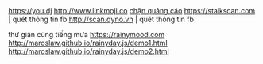 |   |   |
|---|---|
https://you.dj
http://www.linkmoji.co
[chặn quảng cáo](https://chrome.google.com/webstore/detail/safebrowse/obkfjhifkbhimlocpddgamonjihinpak?utm_source=chrome-app-launcher-info-dialog)
https://stalkscan.com | quét thông tin fb
http://scan.dyno.vn   | quét thông tin fb

thư giãn cùng tiếng mưa
https://rainymood.com <br>
http://maroslaw.github.io/rainyday.js/demo1.html <br>
http://maroslaw.github.io/rainyday.js/demo2.html <br>
